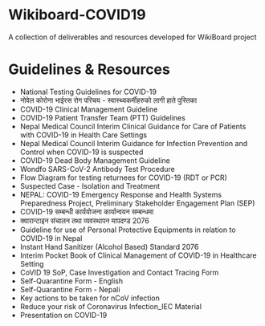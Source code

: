 # Wikiboard-COVID19
A collection of deliverables and resources developed for WikiBoard project

# Guidelines & Resources
- National Testing Guidelines for COVID-19
 - नोवेल कोरोना भाईरस रोग परिचय - स्वास्थ्यकर्मीहरुको लागी हाते पुस्तिका
- COVID-19 Clinical Management Guideline
- COVID-19 Patient Transfer Team (PTT) Guidelines
- Nepal Medical Council Interim Clinical Guidance for Care of Patients with COVID-19 in Health Care Settings
- Nepal Medical Council Interim Guidance for Infection Prevention and Control when COVID-19 is suspected
- COVID-19 Dead Body Management Guideline
- Wondfo SARS-CoV-2 Antibody Test Procedure
- Flow Diagram for testing returnees for COVID-19 (RDT or PCR)
- Suspected Case - Isolation and Treatment
- NEPAL: COVID-19 Emergency Response and Health Systems Preparedness Project, Preliminary Stakeholder Engagement Plan (SEP)
- COVID-19 सम्बन्धी कार्ययोजना कार्यान्वयन सम्बन्धमा
- क्वारान्टाइन संचालन तथा व्यवस्थापन मापदण्ड 2076
- Guideline for use of Personal Protective Equipments in relation to COVID-19 in Nepal
- Instant Hand Sanitizer (Alcohol Based) Standard 2076
- Interim Pocket Book of Clinical Management of COVID-19 in Healthcare Setting 
- CoVID 19 SoP, Case Investigation and Contact Tracing Form
- Self-Quarantine Form - English
- Self-Quarantine Form - Nepali
- Key actions to be taken for nCoV infection
- Reduce your risk of Coronavirus Infection_IEC Material
- Presentation on COVID-19

